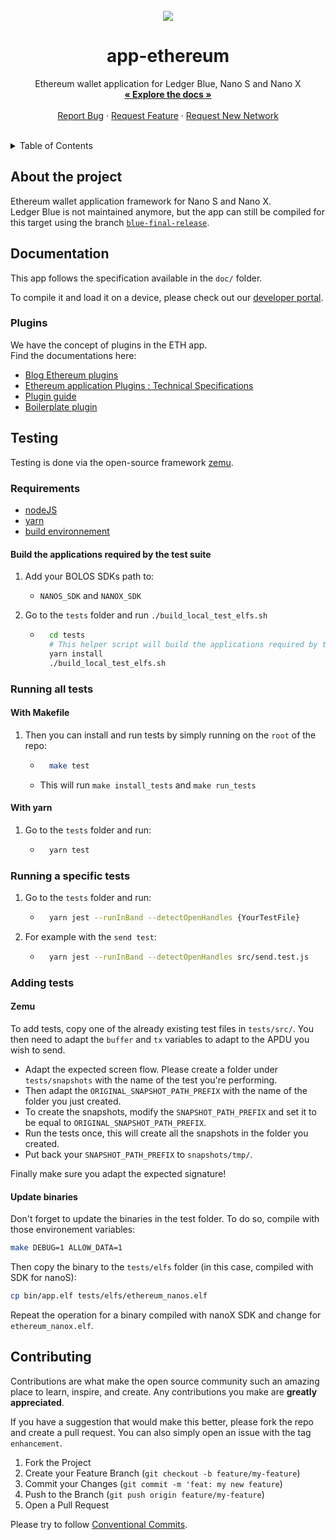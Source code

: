 <br />
<div align="center">
  <a href="https://github.com/LedgerHQ/app-ethereum">
    <img src="https://img.icons8.com/nolan/64/ethereum.png"/>
  </a>

  <h1 align="center">app-ethereum</h1>

  <p align="center">
    Ethereum wallet application for Ledger Blue, Nano S and Nano X
    <br />
    <a href="https://github.com/LedgerHQ/app-ethereum/tree/master/doc"><strong>« Explore the docs »</strong></a>
    <br />
    <br />
    <a href="https://github.com/LedgerHQ/app-ethereum/issues">Report Bug</a>
    · <a href="https://github.com/LedgerHQ/app-ethereum/issues">Request Feature</a>
    · <a href="https://github.com/LedgerHQ/app-ethereum/issues">Request New Network</a>
  </p>
</div>
<br/>

<details>
  <summary>Table of Contents</summary>

- [About the project](#about-the-project)
- [Documentation](#documentation)
  - [Plugins](#plugins)
- [Testing](#testing)
  - [Requirements](#requirements)
    - [Build the applications required by the test suite](#build-the-applications-required-by-the-test-suite)
  - [Running all tests](#running-all-tests)
    - [With Makefile](#with-makefile)
    - [With yarn](#with-yarn)
  - [Running a specific tests](#running-a-specific-tests)
  - [Adding tests](#adding-tests)
    - [Zemu](#zemu)
    - [Update binaries](#update-binaries)
- [Contributing](#contributing)


</details>

## About the project

Ethereum wallet application framework for Nano S and Nano X.  
Ledger Blue is not maintained anymore, but the app can still be compiled for this target using the branch [`blue-final-release`](https://github.com/LedgerHQ/app-ethereum/tree/blue-final-release).

## Documentation

This app follows the specification available in the `doc/` folder.

To compile it and load it on a device, please check out our [developer portal](https://developers.ledger.com/docs/nano-app/introduction/).

### Plugins

We have the concept of plugins in the ETH app.  
Find the documentations here:  
- [Blog Ethereum plugins](https://blog.ledger.com/ethereum-plugins/)
- [Ethereum application Plugins : Technical Specifications](https://github.com/LedgerHQ/app-ethereum/blob/master/doc/ethapp_plugins.asc)
- [Plugin guide](https://hackmd.io/300Ukv5gSbCbVcp3cZuwRQ)
- [Boilerplate plugin](https://github.com/LedgerHQ/app-plugin-boilerplate)

## Testing

Testing is done via the open-source framework [zemu](https://github.com/Zondax/zemu).

### Requirements

- [nodeJS](https://github.com/nvm-sh/nvm)
- [yarn](https://classic.yarnpkg.com/lang/en/docs/install/#debian-stable)
- [build environnement](https://github.com/LedgerHQ/ledger-app-builder/blob/master/Dockerfile)

#### Build the applications required by the test suite  

1. Add your BOLOS SDKs path to:
    - `NANOS_SDK` and `NANOX_SDK`

2. Go to the `tests` folder and run `./build_local_test_elfs.sh`
    - ```sh
        cd tests
        # This helper script will build the applications required by the test suite and move them at the right place.
        yarn install
        ./build_local_test_elfs.sh
      ```

### Running all tests
#### With Makefile

1. Then you can install and run tests by simply running on the `root` of the repo:
    - ```sh
        make test
      ```
    - This will run `make install_tests` and `make run_tests`

#### With yarn

1. Go to the `tests` folder and run:
    - ```sh
        yarn test
      ```

### Running a specific tests

1.  Go to the `tests` folder and run:
    - ```sh
        yarn jest --runInBand --detectOpenHandles {YourTestFile}
      ```
2.  For example with the `send test`:
    - ```sh
        yarn jest --runInBand --detectOpenHandles src/send.test.js
      ```


### Adding tests

#### Zemu

To add tests, copy one of the already existing test files in `tests/src/`.
You then need to adapt the `buffer` and `tx` variables to adapt to the APDU you wish to send.

- Adapt the expected screen flow. Please create a folder under `tests/snapshots` with the name of the test you're performing.
- Then adapt the `ORIGINAL_SNAPSHOT_PATH_PREFIX` with the name of the folder you just created.
- To create the snapshots, modify the `SNAPSHOT_PATH_PREFIX` and set it to be equal to `ORIGINAL_SNAPSHOT_PATH_PREFIX`.
- Run the tests once, this will create all the snapshots in the folder you created.
- Put back your `SNAPSHOT_PATH_PREFIX` to `snapshots/tmp/`.

Finally make sure you adapt the expected signature!

#### Update binaries

Don't forget to update the binaries in the test folder. To do so, compile with those environement variables:

```sh
make DEBUG=1 ALLOW_DATA=1
```

Then copy the binary to the `tests/elfs` folder (in this case, compiled with SDK for nanoS):

```sh
cp bin/app.elf tests/elfs/ethereum_nanos.elf
```

Repeat the operation for a binary compiled with nanoX SDK and change for `ethereum_nanox.elf`.


## Contributing

Contributions are what make the open source community such an amazing place to learn, inspire, and create. Any contributions you make are **greatly appreciated**.

If you have a suggestion that would make this better, please fork the repo and create a pull request. You can also simply open an issue with the tag `enhancement`.

1. Fork the Project
2. Create your Feature Branch (`git checkout -b feature/my-feature`)
3. Commit your Changes (`git commit -m 'feat: my new feature`)
4. Push to the Branch (`git push origin feature/my-feature`)
5. Open a Pull Request

Please try to follow [Conventional Commits](https://www.conventionalcommits.org/en/v1.0.0/).
